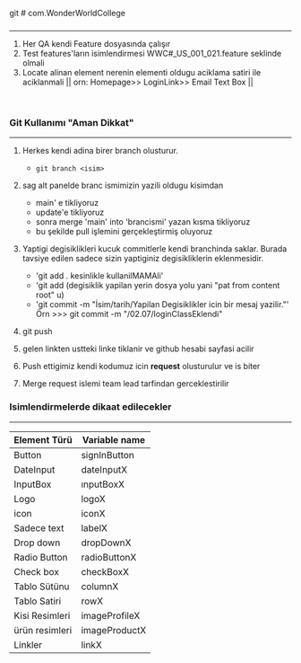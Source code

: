 git # com.WonderWorldCollege
### 
### 
***

1. Her QA kendi Feature dosyasında çalışır
2. Test features'ların isimlendirmesi WWC#_US_001_021.feature seklinde olmali
2. Locate alinan element nerenin elementi oldugu aciklama satiri ile aciklanmali
   || orn:  Homepage>> LoginLink>> Email Text Box ||

<br/>

### Git Kullanımı "Aman Dikkat"
***
1. Herkes kendi adina birer branch olusturur.
    * `git branch <isim>`

2. sag alt panelde branc ismimizin yazili oldugu kisimdan
    * main' e tikliyoruz
    * update'e tikliyoruz
    * sonra merge 'main' into 'brancismi' yazan kısma tikliyoruz
    * bu şekilde pull işlemini gerçekleştirmiş oluyoruz

3. Yaptigi degisiklikleri kucuk commitlerle kendi branchinda saklar. Burada tavsiye edilen sadece sizin yaptiginiz degisikliklerin eklenmesidir.
    * 'git add . kesinlikle kullanilMAMAli'
    * 'git add (degisiklik yapilan yerin dosya yolu yani "pat from content root" u)
    * 'git commit -m "İsim/tarih/Yapilan Degisiklikler icin bir mesaj yazilir."'
      Örn >>> git commit -m "<Kendi isminiz>/02.07/loginClassEklendi"
4. git push

5. gelen linkten ustteki linke tiklanir ve github hesabi sayfasi acilir

6. Push ettigimiz kendi kodumuz icin **request** olusturulur ve is biter

7. Merge request islemi team lead tarfindan gerceklestirilir


### Isimlendirmelerde dikaat edilecekler
***
| Element Türü   | Variable name |
|----------------|---------------|
| Button         | signInButton  | 
| DateInput      | dateInputX    | 
| InputBox       | ınputBoxX     | 
| Logo           | logoX         |
| icon           | iconX         |
| Sadece text    | labelX        |
| Drop down      | dropDownX     |
| Radio Button   | radioButtonX  |
| Check box      | checkBoxX     |
| Tablo Sütünu   | columnX       |
| Tablo Satiri   | rowX          |
| Kisi Resimleri | imageProfileX |
| ürün resimleri | imageProductX |
| Linkler        | linkX         |
